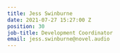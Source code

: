 ```yaml
---
title: Jess Swinburne
date: 2021-07-27 15:27:00 Z
position: 30
job-title: Development Coordinator
email: jess.swinburne@novel.audio
---
```



